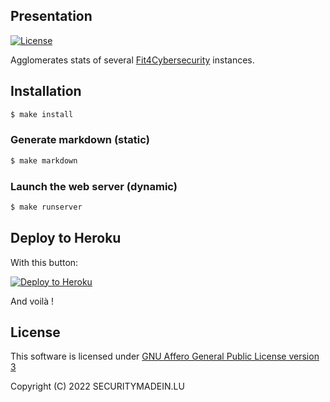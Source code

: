 ## Presentation

[![License](https://img.shields.io/github/license/CASES-LU/Fit4CybersecurityStats.svg?style=flat-square)](https://www.gnu.org/licenses/agpl-3.0.html)

Agglomerates stats of several
[Fit4Cybersecurity](https://github.com/CASES-LU/Fit4Cybersecurity) instances.


## Installation


```bash
$ make install
```

### Generate markdown (static)

```bash
$ make markdown
```

### Launch the web server (dynamic)

```bash
$ make runserver
```

## Deploy to Heroku

With this button:

[![Deploy to Heroku](https://www.herokucdn.com/deploy/button.png)](https://heroku.com/deploy?template=https://github.com/CASES-LU/Fit4CybersecurityStats)

And voilà !


## License

This software is licensed under
[GNU Affero General Public License version 3](https://www.gnu.org/licenses/agpl-3.0.html)

Copyright (C) 2022 SECURITYMADEIN.LU
